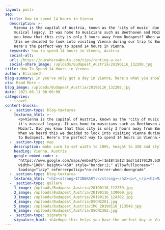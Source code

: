 ```yaml
---
layout: posts
seo:
  title: How to spend 14 hours in Vienna
  description: >-
    Vienna is the capital of Austria, known as the 'city of music' due to it's
    musical legacy. It was home to musicians such as Beethoven and Mozart. Did
    you know that this city is only 3 hours away from Budapest? When we heard
    this we decided to look into visiting Vienna during our trip to Budapest.
    Here's the perfect way to spend 14 hours in Vienna.
  keywords: how to spend 14 hours in Vienna, Austria
  social-alt:
  url: /https://ourwhereabouts.com/tips/renting-a-car
  social-share_image: /uploads/Budapest_Austria/20190116_132208.jpg
title: How To Spend 14 Hours in Vienna
author: Elizabeth
blog-summary: In you've only got a day in Vienna, here's what you should do
cta: Read More →
blog_image: /uploads/Budapest_Austria/20190116_132208.jpg
date: 2021-06-11 00:00:00
categories:
  - travel
content-blocks:
  - _section-type: blog-textarea
    textarea_html: >-
      <p>Vienna is the capital of Austria, known as the 'city of music' due to
      it's musical legacy. It was home to musicians such as Beethoven and
      Mozart. Did you know that this city is only 3 hours away from Budapest?
      When we heard this we decided to look into visiting Vienna during our trip
      to Budapest. Here's the perfect way to spend 14 hours in Vienna.</p>
  - _section-type: map
    description: make sure to set width to 100%, height to 350 and style to border 2
    heading: Vienna, Austria
    google-embed-code: >-
      "https://www.google.com/maps/embed?pb=!1m18!1m12!1m3!1d170129.53089397773!2d16.239976429458753!3d48.22059981722188!2m3!1f0!2f0!3f0!3m2!1i1024!2i768!4f13.1!3m3!1m2!1s0x476d079e5136ca9f%3A0xfdc2e58a51a25b46!2sVienna%2C%20Austria!5e0!3m2!1sen!2sus!4v1662047024721!5m2!1sen!2sus"
      width="100%" height="450" style="border:2;" allowfullscreen=""
      loading="lazy" referrerpolicy="no-referrer-when-downgrade"
  - _section-type: blog-textarea
    textarea_html: "<h2><strong>ITINERARY:</strong></h2><p>\_</p><h2>Maria-Theresien-Platz:</h2><p>This square is between two excellent museums, Art History and Natural History. The square is beautiful and worth visiting, you can feel Vienna's history here. the Statue of Empress Maria Theresia also features Mozart and Haydn.</p><p>➠ ​​​<em>Walk 450 m (6 minutes) to....</em></p><h2>Austrian Parliament Building:</h2><p>Sadly, it was under construction during our visit, but we got to see part of it from a distance, and I was impressed by how big it is and the gorgeous sculptures. You can enter the Parliament building, but the main entrance is still under construction <em>(updated Jan 2022). </em><br /><strong>Entrance Fee:</strong> <em>(When it is open)</em> Free.</p><p>➠<em>Walk 300 m (4 minutes) to....</em></p><h2>Rathauspltz:</h2><p>One of the most essential and beautiful squares in Vienna. Famous buildings and a small park surround it. It is known to be one of the most beautiful places during Christmas time due to its Christmas markets. We came a little later, but they still had the ice right and the lights set up.</p><p>\_</p><h2>Rathaus:</h2><p>Vienna City Hall is the seat of the local government of Vienna, located on Rathausplatz. We loved the design of the building that was built in a Neo-Gothic style. and I recommend it to anyone visiting Vienna. We would have loved to have taken a tour inside but didn't have time.<br /><strong>Entrance Fee:</strong> 6 Euro per adult.<br /><strong>Guided tours:</strong> Saturdays and Sundays at 10.30 am. They take one hour and cost 10 Euro.<br /><strong>Opening hours:</strong> Daily from 10 am to 6 pm.</p><p>➠&nbsp;<em>Walk 300 m (4 minutes) to....</em></p><p>\_</p><p>Admire <strong>Burgtheater, Universitätsring</strong> from outside. It is the national theater of Austria, and it is a beauty.</p><p>➠<em>Walk 300 m (4 minutes) to....</em></p><h2>Volksgarten:</h2><p>The Volksgarten is a public park that is part of the Hofburg Palace. The park was built over the city fortifications that Napoleon destroyed in 1809. We enjoyed walking around here on our way to Hofburg. The park is spotless, has many benches, peaceful and quiet.<br /><strong>Entrance Fee:</strong> Free.<br /><strong>Opening hours:</strong> Daily from 7:00 am to 5:30 pm.</p><p>\_</p><h2>The Hofburg:</h2><p>The Hofburg is the former principal imperial palace of the Habsburg dynasty. It was built in the 13th century and expanded several times afterward. It also served as the imperial winter residence, while Schönbrunn Palace was the summer residence. This palace is so impressive; the sculptures that adorn the surrounding area deserve your attention.<br /><strong>Entrance Fee</strong> Entrance to the Sisi Museum: 15 Euro for the audio guide.<br /><strong>Opening hours:</strong> Daily from 10 am - 5 pm.<br /><strong>Duration: </strong>1.5 -2 hours.<br />For more ticket options,<a href=\"https://www.sisimuseum-hofburg.at/en/tickets/tickets-prices\"> click here!</a></p><p>➠<em>Walk 400 m (5 minutes) to....</em></p><p>\_</p><h2>Kohlmarkt:</h2><p>We walked on Kohlmarkt - a historic street with upscale retailers</p><p>➠<em>Walk 600 m (8 minutes) to....</em></p><p>\_</p><h2>St. Stephen's Cathedral (Stephansdom):</h2><p>This is one of the most precious and must-visit cathedrals in Vienna. It is important because it is the seat of the Catholic Archbishop of Vienna. You will get to experience the 12th-century gothic architecture, the large columns, and the beautiful paintings of the saints. This place has 13 bells and <strong>the second largest chimed bell in the world</strong>. The cathedral has four towers; the tallest is the south tower, which provides the best view of the entire city. The tower room, from which there is a gigantic view across Vienna, is reached via 343 steps<br /><strong>Entrance Fee:</strong> Entrance to the cathedral itself is Free, but if you'd like to climb to the North tower it costs 6 Euro, and if you'd like to climb the South Tower it costs 5.50 Euro. Do know that there are about 343 steps.<br /><strong>Opening hours for Cathedral:</strong> Monday-Saturday 06:00 - 22:00, Sunday 07:00-22:00.<br /><strong>Elevators: </strong>If you're not interested in climbing up to the towers, you can take an elevator. For both elevators, it'll cost 16 Euro and are both open daily from 9 am to 5:30 pm.</p><h2>Kartner Strasse Street:</h2><p>Kärntner Straße is the most famous shopping street in central Vienna. It runs from the Stephansplatz (the square near Stephansdom) to the opera house. Karntner Strasse is lined with dandy shops, baroque cafes, and cute pathways. As you walk through the shops, you'll admire the incredible architecture.</p><p>➠<em>Walk 750 m (9 minutes) to....</em></p><h2>Staasoper:</h2><p>The Staatsoper is Vienna's State Opera house. Built-in 1869, the Opera house has got a fascinating history. Between1938 to 1945, the Nazi's rule took over the opera house, and in 1945 the opera house was devastated during a bombing. Today, the Vienna State Opera is considered one of the most important opera houses in the world<br /><strong>Opening hours: </strong>Daily from 8 am to 6 pm.<br /><strong>Guided tours: </strong>The tour is 40 minutes long and costs 12 Euros per adult.<br /><strong>Covid update: </strong>For guided tours of the Vienna State Opera, a certificate of being recovered or vaccinated is required from the age of 15 - this must be shown when entering the building.</p><p>\_</p><h3><strong>Tip:</strong></h3><p>At the end of the street, just opposite the main entrance of the Opera house, there is an outlet souvenir shop. For example, you can buy two magnets for 4 Euro, and key chains for 5 Euro. (In Stephansdom, it'll cost you around 7 Euro for 1 magnet and 8-10 Euro for a key chain!!)<br />\_</p><p>From the Opera house, take the <strong>U4</strong> towards Hütteldorf and get off at <strong>Hietzing</strong> (the stop for Schönbrunn) it takes around 11 min (7 stops).</p><p>\_</p><h2><strong>Schonburnn Palace:</strong></h2><p>Schönbrunn Palace is one of the most visited places in Vienna. Schönbrunn Palace was once the summer residence of Austria’s imperial family. Today Schönbrunn is one of Europe’s finest surviving Baroque complexes. There are two main complexes; Schönbrunn Palace and the park. The palace has daily tours, and the park offers many attractions. Take a stroll through the gardens. There is a Palm House, a Maze, a Gloriette and a famous zoo.</p><h4>\_</h4><h4><strong>Schönbrunn Palace:</strong></h4><p>The history of Schönbrunn and the buildings that previously stood on this site dates back to the 14th century. Emperor Matthias discovered a spring that gave the estate the name it still bears today.</p><p><strong>Entrance Fee:</strong> <strong>Sisi tickets:</strong> 36 euros. This gives you a budget-friendly package for three imperial attractions in Vienna: Schönbrunn Palace - Grand Tour, Sisi Museum · Imperial Apartments · Silver Collection (Hofburg Vienna), and Vienna Furniture Museum.<br /><strong>Opening hours: </strong>daily from 9:30 am to 05:00 pm<br /><strong>Covid: </strong>Mask obligated and 2-G rule (Recovered and vaccinated) in the indoor area.</p><p><br />The <strong>Sisi Museum</strong>, the Imperial Apartments, and the Imperial Silver Collection are open daily, including on public holidays from 10:00 am - 5:00 pm</p><p><strong>Vienna Furniture Museum</strong> is closed on Mondays. Opening hours: 10:00 am - 5:00 pm</p><p>The last admission to the individual attractions is one hour before closing time.</p><h4>\_</h4><h4><strong>Schönbrunn Park and Gardens:</strong></h4><p>The park at Schönbrunn Palace was opened to the public around 1779. Since then has provided a popular recreational amenity for the Viennese population and been a focus of great cultural and historical interest for international visitors.<br /><strong>Entrance Fee:</strong> Free.<br /><strong>Opening hours:</strong> January: 9:00 am to 4:30 pm</p><h4><strong>Schönbrunn Zoo:</strong></h4><p>This is the world's oldest zoo and the best zoo in Eruope. There are more than 700 species of animals (including endangered ones), and the star attractions are the giant pandas.<br /><strong>Entrance Fee:</strong> 24 Euro per adult.<br /><strong>Opening hours:</strong> January: 9 am-4:30 pm<br />February: 9 am-5 pm.<br />March: 9 am-5:30 pm.<br />April-September: 9 am-6:30 pm.<br />October (until the end of daylight saving time): 9 am-5.30 pm.<br />November-December: 9 am-4:30 pm.</p>"
  - _section-type: gallery
    1_image: /uploads/Budapest_Austria/20190116_112259.jpg
    2_image: /uploads/Budapest_Austria/20190116_130009.jpg
    3_image: /uploads/Budapest_Austria/20190116_124302.jpg
    4_image: /uploads/Budapest_Austria/DSCN2281.jpg
    5_image: /uploads/Budapest_Austria/IMG_20190116_113548.jpg
    6_image: /uploads/Budapest_Austria/DSCN2302.jpg
  - _section-type: signature
    signature_html: <h4>Hope this helps you have the perfect day in Vienna!</h4>
---
```

